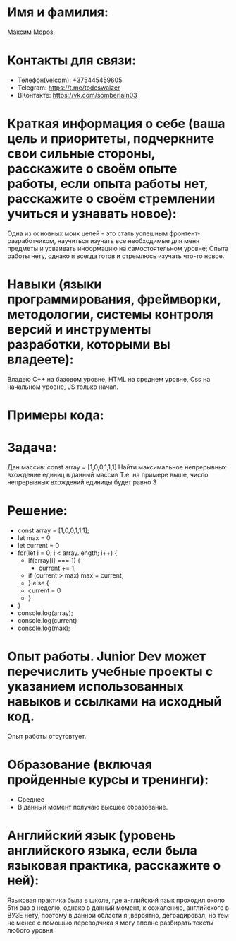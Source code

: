 # **Имя и фамилия**: # 
 Максим Мороз. 
# **Контакты для связи**: #
+ Телефон(velcom): +375445459605
+ Telegram: https://t.me/todeswalzer
+ ВКонтакте: https://vk.com/somberlain03
# **Краткая информация о себе** (ваша цель и приоритеты, подчеркните свои сильные стороны, расскажите о своём опыте работы, если опыта работы нет, расскажите о своём стремлении учиться и узнавать новое): #
Одна из основных моих целей - это стать успешным фронтент-разработчиком, научиться изучать все необходимые для меня предметы и усваивать информацию на самостоятельном уровне;
Опыта работы нету, однако я всегда готов и стремлюсь изучать что-то новое.
# **Навыки** (языки программирования, фреймворки, методологии, системы контроля версий и инструменты разработки, которыми вы владеете): #
Владею C++ на базовом уровне, HTML на среднем уровне, Css на начальном уровне, JS только начал.
# **Примеры кода**: #
# **Задача:** # 
Дан массив:
const array =  [1,0,0,1,1,1]
Найти максимальное непрерывных вхождение единиц в данный массив
Т.е. на примере выше, число непрерывных вхождений единицы будет равно 3
# **Решение:** #
+ const array = [1,0,0,1,1,1];
+ let max = 0
+ let current = 0
+ for(let i = 0; i < array.length; i++) { 
   + if(array[i] === 1) {
        + current += 1;
    + if (current > max) max = current;
   + } else {
   +    current = 0
    + } 
 + }
 + console.log(array);
 + console.log(current)
 + console.log(max);

# **Опыт работы. Junior Dev может перечислить учебные проекты с указанием использованных навыков и ссылками на исходный код.** #
Опыт работы отсутсвтует.
# **Образование** (включая пройденные курсы и тренинги): #
 + Среднее
 + В данный момент получаю высшее образование.
# **Английский язык** (уровень английского языка, если была языковая практика, расскажите о ней): #
Языковая практика была в школе, где английский язык проходил около 5ти раз в неделю, однако в данный момент, к сожалению, английского в ВУЗЕ нету, поэтому в данной области я ,вероятно, деградировал, но тем не менее с помощью переводчика я могу вполне разбирать тексты любого уровня.
